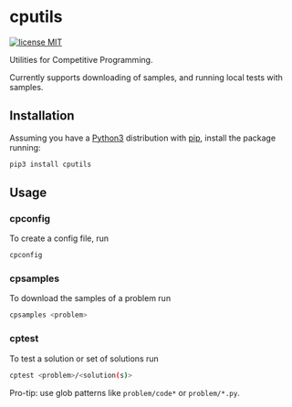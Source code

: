 # cputils

[![license MIT](https://img.shields.io/badge/license-MIT-blue.svg)](LICENSE.txt)

Utilities for Competitive Programming. 

Currently supports downloading of samples, and running local tests with samples.

## Installation
Assuming you have a [Python3](https://www.python.org/) distribution with [pip](https://pip.pypa.io/en/stable/installing/), install the package running:

```bash
pip3 install cputils
```

## Usage
### cpconfig
To create a config file, run
```bash
cpconfig
```

### cpsamples
To download the samples of a problem run
```bash
cpsamples <problem>
```

### cptest
To test a solution or set of solutions run
```bash
cptest <problem>/<solution(s)>
```
Pro-tip: use glob patterns like ```problem/code*``` or ```problem/*.py```.